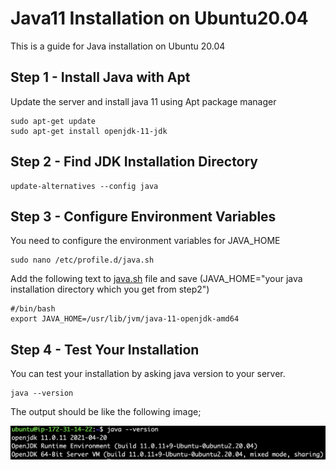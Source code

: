 # Java11 Installation on Ubuntu20.04

This is a guide for Java installation on Ubuntu 20.04

## Step 1 - Install Java with Apt

Update the server and install java 11 using Apt package manager

```
sudo apt-get update
sudo apt-get install openjdk-11-jdk
```

## Step 2 - Find JDK Installation Directory

```
update-alternatives --config java
```

## Step 3 - Configure Environment Variables

You need to configure the environment variables for JAVA\_HOME

```
sudo nano /etc/profile.d/java.sh
```

Add the following text to [java.sh](http://java.sh) file and save (JAVA\_HOME="your java installation directory which you get from step2")

```
#/bin/bash
export JAVA_HOME=/usr/lib/jvm/java-11-openjdk-amd64

```

## Step 4 - Test Your Installation

You can test your installation by asking java version to your server.

```
java --version
```

The output should be like the following image;

![](.gitbook/assets/image.png)

